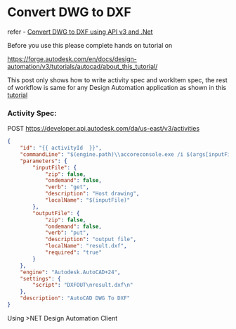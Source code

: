 # Convert DWG to DXF

refer - [Convert DWG to DXF using API v3 and .Net](https://stackoverflow.com/questions/62523572/convert-dwg-to-dxf-using-api-v3-and-net)

Before you use this please complete hands on tutorial on 

https://forge.autodesk.com/en/docs/design-automation/v3/tutorials/autocad/about_this_tutorial/

This post only shows how to write activity spec and workItem spec, the rest of workflow is same for any Design Automation application as shown in this [tutorial](https://forge.autodesk.com/en/docs/design-automation/v3/tutorials/autocad/about_this_tutorial/)

### Activity Spec:

POST https://developer.api.autodesk.com/da/us-east/v3/activities

```json
{
	"id": "{{ activityId  }}",
	"commandLine": "$(engine.path)\\accoreconsole.exe /i $(args[inputFile].path) /s $(settings[script].path)",
	"parameters": {
		"inputFile": {
			"zip": false,
			"ondemand": false,
			"verb": "get",
			"description": "Host drawing",
			"localName": "$(inputFile)"
		},
		"outputFile": {
			"zip": false,
			"ondemand": false,
			"verb": "put",
			"description": "output file",
			"localName": "result.dxf",
			"required": "true"
		}
	},
	"engine": "Autodesk.AutoCAD+24",
	"settings": {
		"script": "DXFOUT\nresult.dxf\n"
	},
	"description": "AutoCAD DWG To DXF"
}
```

Using >NET Design Automation Client 

